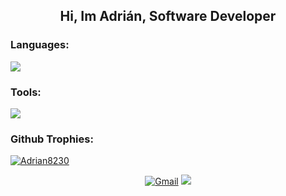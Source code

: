 <!-- SALUDO -->
<h2 align="center">Hi, Im Adrián, Software Developer</h2> 

<h3 align="left"> 
  Languages:
</h3>
<p align="left">
   <img src="https://skillicons.dev/icons?i=html,css,js,php,react,nodejs,java,cs,dotnet" />
</p>

<h3 align="left"> 
  Tools:
</h3>
<p align="left">
   <img src="https://skillicons.dev/icons?i=vscode,visualstudio,git,androidstudio," />
</p>



<!-- TROFEOS GITHUB -->
<h3 align="left">
  Github Trophies:
</h3>
<p align="left" style="margin: 0;">
  <a href="https://github.com/ryo-ma/github-profile-trophy"><img src="https://github-profile-trophy.vercel.app/?username=Adrian8230&theme=dracula&column=7" alt="Adrian8230" /></a>
</p>


<!-- Footer -->
<footer>
  <p align="center">
    <a href="mailto:alealcastanio@example.com"><img src="https://img.shields.io/badge/Gmail-D14836?style=for-the-badge&logo=gmail&logoColor=white" alt="Gmail" /></a>
    <a href="https://www.linkedin.com/in/adri%C3%A1n-leal-casta%C3%B1o-4074122b7/"><img src="https://img.shields.io/badge/LinkedIn-0077B5?style=for-the-badge&logo=linkedin&logoColor=white alt="LinkedIn" /></a>
  </p>
</footer>

